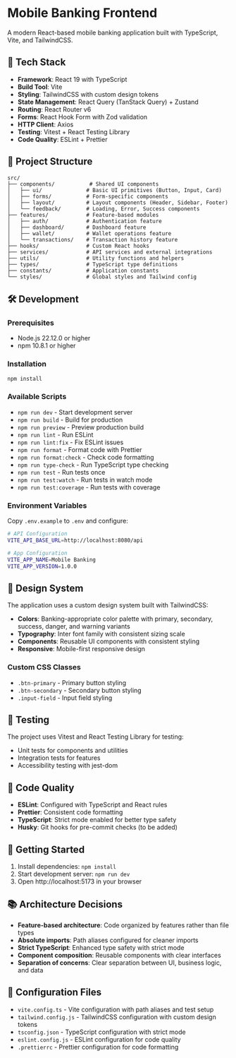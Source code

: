 # Mobile Banking Frontend

A modern React-based mobile banking application built with TypeScript, Vite, and TailwindCSS.

## 🚀 Tech Stack

- **Framework**: React 19 with TypeScript
- **Build Tool**: Vite
- **Styling**: TailwindCSS with custom design tokens
- **State Management**: React Query (TanStack Query) + Zustand
- **Routing**: React Router v6
- **Forms**: React Hook Form with Zod validation
- **HTTP Client**: Axios
- **Testing**: Vitest + React Testing Library
- **Code Quality**: ESLint + Prettier

## 📁 Project Structure

```
src/
├── components/           # Shared UI components
│   ├── ui/              # Basic UI primitives (Button, Input, Card)
│   ├── forms/           # Form-specific components
│   ├── layout/          # Layout components (Header, Sidebar, Footer)
│   └── feedback/        # Loading, Error, Success components
├── features/            # Feature-based modules
│   ├── auth/            # Authentication feature
│   ├── dashboard/       # Dashboard feature
│   ├── wallet/          # Wallet operations feature
│   └── transactions/    # Transaction history feature
├── hooks/               # Custom React hooks
├── services/            # API services and external integrations
├── utils/               # Utility functions and helpers
├── types/               # TypeScript type definitions
├── constants/           # Application constants
└── styles/              # Global styles and Tailwind config
```

## 🛠️ Development

### Prerequisites

- Node.js 22.12.0 or higher
- npm 10.8.1 or higher

### Installation

```bash
npm install
```

### Available Scripts

- `npm run dev` - Start development server
- `npm run build` - Build for production
- `npm run preview` - Preview production build
- `npm run lint` - Run ESLint
- `npm run lint:fix` - Fix ESLint issues
- `npm run format` - Format code with Prettier
- `npm run format:check` - Check code formatting
- `npm run type-check` - Run TypeScript type checking
- `npm run test` - Run tests once
- `npm run test:watch` - Run tests in watch mode
- `npm run test:coverage` - Run tests with coverage

### Environment Variables

Copy `.env.example` to `.env` and configure:

```bash
# API Configuration
VITE_API_BASE_URL=http://localhost:8080/api

# App Configuration
VITE_APP_NAME=Mobile Banking
VITE_APP_VERSION=1.0.0
```

## 🎨 Design System

The application uses a custom design system built with TailwindCSS:

- **Colors**: Banking-appropriate color palette with primary, secondary, success, danger, and warning variants
- **Typography**: Inter font family with consistent sizing scale
- **Components**: Reusable UI components with consistent styling
- **Responsive**: Mobile-first responsive design

### Custom CSS Classes

- `.btn-primary` - Primary button styling
- `.btn-secondary` - Secondary button styling
- `.input-field` - Input field styling

## 🧪 Testing

The project uses Vitest and React Testing Library for testing:

- Unit tests for components and utilities
- Integration tests for features
- Accessibility testing with jest-dom

## 📝 Code Quality

- **ESLint**: Configured with TypeScript and React rules
- **Prettier**: Consistent code formatting
- **TypeScript**: Strict mode enabled for better type safety
- **Husky**: Git hooks for pre-commit checks (to be added)

## 🚀 Getting Started

1. Install dependencies: `npm install`
2. Start development server: `npm run dev`
3. Open http://localhost:5173 in your browser

## 📚 Architecture Decisions

- **Feature-based architecture**: Code organized by features rather than file types
- **Absolute imports**: Path aliases configured for cleaner imports
- **Strict TypeScript**: Enhanced type safety with strict mode
- **Component composition**: Reusable components with clear interfaces
- **Separation of concerns**: Clear separation between UI, business logic, and data

## 🔧 Configuration Files

- `vite.config.ts` - Vite configuration with path aliases and test setup
- `tailwind.config.js` - TailwindCSS configuration with custom design tokens
- `tsconfig.json` - TypeScript configuration with strict mode
- `eslint.config.js` - ESLint configuration for code quality
- `.prettierrc` - Prettier configuration for code formatting
